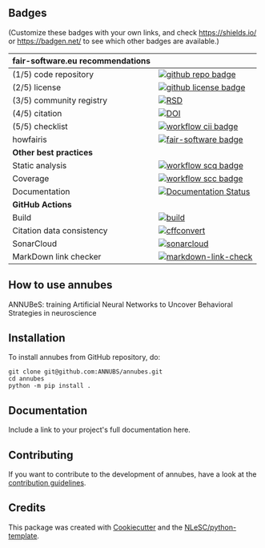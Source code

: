 ## Badges

(Customize these badges with your own links, and check https://shields.io/ or https://badgen.net/ to see which other badges are available.)

| fair-software.eu recommendations |                                                                                                                                                                                                                                 |
| :------------------------------- | :------------------------------------------------------------------------------------------------------------------------------------------------------------------------------------------------------------------------------ |
| (1/5) code repository            | [![github repo badge](https://img.shields.io/badge/github-repo-000.svg?logo=github&labelColor=gray&color=blue)](https://github.com/ANNUBS/annubes)                                                                              |
| (2/5) license                    | [![github license badge](https://img.shields.io/github/license/ANNUBS/annubes)](https://github.com/ANNUBS/annubes)                                                                                                              |
| (3/5) community registry         | [![RSD](https://img.shields.io/badge/rsd-annubes-00a3e3.svg)](https://research-software-directory.org/projects/annubes)                                                                                                         |
| (4/5) citation                   | [![DOI](https://zenodo.org/badge/DOI/<replace-with-created-DOI>.svg)](https://doi.org/<replace-with-created-DOI>)                                                                                                               |
| (5/5) checklist                  | [![workflow cii badge](https://bestpractices.coreinfrastructure.org/projects/<replace-with-created-project-identifier>/badge)](https://bestpractices.coreinfrastructure.org/projects/<replace-with-created-project-identifier>) |
| howfairis                        | [![fair-software badge](https://img.shields.io/badge/fair--software.eu-%E2%97%8F%20%20%E2%97%8F%20%20%E2%97%8F%20%20%E2%97%8F%20%20%E2%97%8B-yellow)](https://fair-software.eu)                                                 |
| **Other best practices**         | &nbsp;                                                                                                                                                                                                                          |
| Static analysis                  | [![workflow scq badge](https://sonarcloud.io/api/project_badges/measure?project=ANNUBS_annubes&metric=alert_status)](https://sonarcloud.io/dashboard?id=ANNUBS_annubes)                                                         |
| Coverage                         | [![workflow scc badge](https://sonarcloud.io/api/project_badges/measure?project=ANNUBS_annubes&metric=coverage)](https://sonarcloud.io/dashboard?id=ANNUBS_annubes)                                                             |
| Documentation                    | [![Documentation Status](https://readthedocs.org/projects/annubes/badge/?version=latest)](https://annubes.readthedocs.io/en/latest/?badge=latest)                                                                               |
| **GitHub Actions**               | &nbsp;                                                                                                                                                                                                                          |
| Build                            | [![build](https://github.com/ANNUBS/annubes/actions/workflows/build.yml/badge.svg)](https://github.com/ANNUBS/annubes/actions/workflows/build.yml)                                                                              |
| Citation data consistency        | [![cffconvert](https://github.com/ANNUBS/annubes/actions/workflows/cffconvert.yml/badge.svg)](https://github.com/ANNUBS/annubes/actions/workflows/cffconvert.yml)                                                               |
| SonarCloud                       | [![sonarcloud](https://github.com/ANNUBS/annubes/actions/workflows/sonarcloud.yml/badge.svg)](https://github.com/ANNUBS/annubes/actions/workflows/sonarcloud.yml)                                                               |
| MarkDown link checker            | [![markdown-link-check](https://github.com/ANNUBS/annubes/actions/workflows/markdown-link-check.yml/badge.svg)](https://github.com/ANNUBS/annubes/actions/workflows/markdown-link-check.yml)                                    |

## How to use annubes

ANNUBeS: training Artificial Neural Networks to Uncover Behavioral Strategies in neuroscience

## Installation

To install annubes from GitHub repository, do:

```console
git clone git@github.com:ANNUBS/annubes.git
cd annubes
python -m pip install .
```

## Documentation

Include a link to your project's full documentation here.

## Contributing

If you want to contribute to the development of annubes,
have a look at the [contribution guidelines](CONTRIBUTING.md).

## Credits

This package was created with [Cookiecutter](https://github.com/audreyr/cookiecutter) and the [NLeSC/python-template](https://github.com/NLeSC/python-template).
